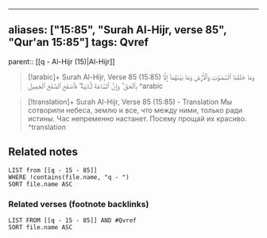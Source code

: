 
---
aliases: ["15:85", "Surah Al-Hijr, verse 85", "Qur'an 15:85"]
tags: Qvref
---

parent:: [[q - Al-Hijr (15)|Al-Hijr]]

> [!arabic]+ Surah Al-Hijr, Verse 85 (15:85)
> <span class="quran-arabic">وَمَا خَلَقْنَا ٱلسَّمَـٰوَٰتِ وَٱلْأَرْضَ وَمَا بَيْنَهُمَآ إِلَّا بِٱلْحَقِّ ۗ وَإِنَّ ٱلسَّاعَةَ لَـَٔاتِيَةٌ ۖ فَٱصْفَحِ ٱلصَّفْحَ ٱلْجَمِيلَ</span>
^arabic

> [!translation]+ Surah Al-Hijr, Verse 85 (15:85) - Translation
> Мы сотворили небеса, землю и все, что между ними, только ради истины. Час непременно настанет. Посему прощай их красиво.
^translation



## Related notes
```dataview
LIST from [[q - 15 - 85]]
WHERE !contains(file.name, "q - ")
SORT file.name ASC
```

### Related verses (footnote backlinks)
```dataview
LIST FROM [[q - 15 - 85]] AND #Qvref
SORT file.name ASC
```


